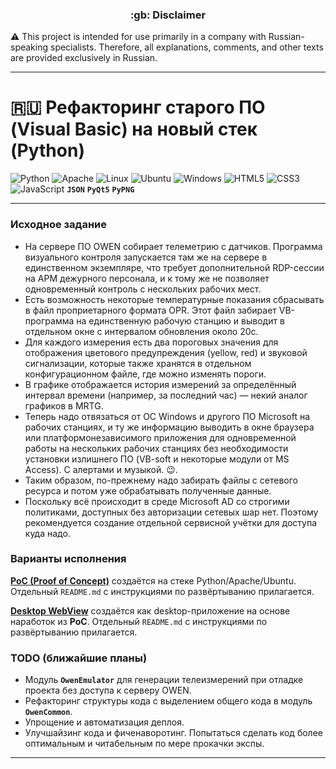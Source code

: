 <h3 align="center">:gb: Disclaimer</h3>

:warning: This project is intended for use primarily in a company with
Russian-speaking specialists. Therefore, all explanations, comments, and other
texts are provided exclusively in Russian.

----

# :ru: Рефакторинг старого ПО (Visual Basic) на новый стек (Python) #

![Python](https://img.shields.io/badge/python-3670A0?style=plastic&logo=python&logoColor=ffdd54)
![Apache](https://img.shields.io/badge/apache-%23D42029.svg?style=plastic&logo=apache&logoColor=white)
![Linux](https://img.shields.io/badge/Linux-FCC624?style=plastic&logo=linux&logoColor=black)
![Ubuntu](https://img.shields.io/badge/Ubuntu-E95420?style=plastic&logo=ubuntu&logoColor=white)
![Windows](https://img.shields.io/badge/Windows-0078D6?style=plastic&logo=windows&logoColor=white)
![HTML5](https://img.shields.io/badge/html5-%23E34F26.svg?style=plastic&logo=html5&logoColor=white)
![CSS3](https://img.shields.io/badge/css3-%231572B6.svg?style=plastic&logo=css3&logoColor=white)
![JavaScript](https://img.shields.io/badge/javascript-%23323330.svg?style=plastic&logo=javascript&logoColor=%23F7DF1E)
**`JSON`**
**`PyQt5`**
**`PyPNG`**

----

### Исходное задание ###

- На сервере ПО OWEN собирает телеметрию с датчиков. Программа визуального
контроля запускается там же на сервере в единственном экземпляре, что требует
дополнительной RDP-сессии на АРМ дежурного персонала, и к тому же не позволяет
одновременный контроль с нескольких рабочих мест.
- Есть возможность некоторые температурные показания сбрасывать в файл
проприетарного формата OPR. Этот файл забирает VB-программа на единственную
рабочую станцию и выводит в отдельном окне с интервалом обновления около 20с.
- Для каждого измерения есть два пороговых значения для отображения цветового
предупреждения (yellow, red) и звуковой сигнализации, которые также хранятся в
отдельном конфигурационном файле, где можно изменять пороги.
- В графике отображается история измерений за определённый интервал времени
(например, за последний час)&nbsp;&mdash; некий аналог графиков в MRTG.
- Теперь надо отвязаться от ОС Windows и другого ПО Microsoft на рабочих
станциях, и ту же информацию выводить в окне браузера или платформонезависимого
приложения для одновременной работы на нескольких рабочих станциях без
необходимости установки излишнего ПО (VB-soft и некоторые модули от MS Access).
С алертами и музыкой. :wink:.
- Таким образом, по-прежнему надо забирать файлы с сетевого ресурса и потом уже
обрабатывать полученные данные.
- Поскольку всё происходит в среде Microsoft AD со строгими политиками,
доступных без авторизации сетевых шар нет. Поэтому рекомендуется создание
отдельной сервисной учётки для доступа куда надо.

### Варианты исполнения ###

[**PoC (Proof of Concept)**](https://github.com/wildfielded/pet-owen/tree/master/PoC)
создаётся на стеке Python/Apache/Ubuntu. Отдельный `README.md` с инструкциями по
развёртыванию прилагается.

[**Desktop WebView**](https://github.com/wildfielded/pet-owen/tree/master/WinWebView)
создаётся как desktop-приложение на основе наработок из **PoC**. Отдельный
`README.md` с инструкциями по развёртыванию прилагается.

### TODO (ближайшие планы) ###

- Модуль **`OwenEmulator`** для генерации телеизмерений при отладке проекта без
доступа к серверу OWEN.
- Рефакторинг структуры кода с выделением общего кода в модуль **`OwenCommon`**.
- Упрощение и автоматизация деплоя.
- Улучшайзинг кода и фиченаворотинг. Попытаться сделать код более оптимальным и
читабельным по мере прокачки экспы.

----

